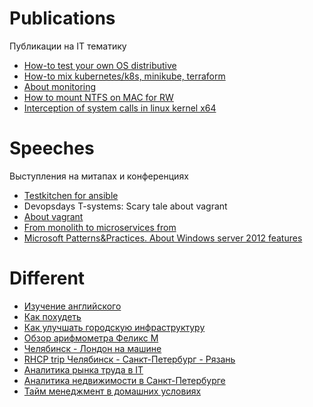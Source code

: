 # Publications

Публикации на IT тематику

* [How-to test your own OS distributive](https://habr.com/post/342216/)
* [How-to mix kubernetes/k8s, minikube, terraform](https://habr.com/post/340884/)
* [About monitoring](https://habr.com/post/339330/)
* [How to mount NTFS on MAC for RW](https://habr.com/post/246517/)
* [Interception of system calls in linux kernel x64](https://habr.com/post/110369)

# Speeches

Выступления на митапах и конференциях

* [Testkitchen for ansible](https://www.meetup.com/DevOps-40/events/249933164/)
* Devopsdays T-systems: Scary tale about vagrant
* [About vagrant](https://www.meetup.com/St-Petersburg-Russia-HashiCorp-User-Group/events/247154437/)
* [From monolith to microservices from](http://dotnetconf.ru/materialy/monitoringandalerting)
* [Microsoft Patterns&Practices. About Windows server 2012 features](http://ineta.ru/MPPC/Meeting/2013-03-20-18-30)

# Different
* [Изучение английского](how-to-english.md)
* [Как похудеть](how-to-lose-weight.md)
* [Как улучшать городскую инфраструктуру](how-to-improve-your-town.md)
* [Обзор арифмометра Феликс М](https://habr.com/post/169629/)
* [Челябинск - Лондон на машине](http://autokadabra.ru/shouts/53220)
* [RHCP trip Челябинск - Санкт-Петербург - Рязань](http://autokadabra.ru/shouts/51038)
* [Аналитика рынка труда в IT](about-it.md)
* [Аналитика недвижимости в Санкт-Петербурге](about-aparts.md)
* [Тайм менеджмент в домашних условиях](tm.md)
